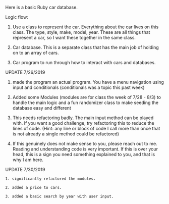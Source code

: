 Here is a basic Ruby car database.

Logic flow:
  1. Use a class to represent the car. Everything about the car lives on this class. The type, style, make, model, year. These are all things that represent a car, so I want these together in the same class.

  2. Car database. This is a separate class that has the main job of holding on to an array of cars.

  3. Car program to run through how to interact with cars and databases.


UPDATE 7/26/2019
  1. made the program an actual program. You have a menu navigation using input and conditionals (conditionals was a topic this past week)

  2. Added some Modules (modules are for class the week of 7/28 - 8/3) to handle the main logic and a fun randomizer class to make seeding the database easy and different

  3. This needs refactoring badly. The main input method can be played with. If you want a good challenge, try refactoring this to reduce the lines of code. (Hint: any line or block of code I call more than once that is not already a single method could be refactored)

  4. If this genuinely does not make sense to you, please reach out to me. Reading and understanding code is very important. If this is over your head, this is a sign you need something explained to you, and that is why I am here.

UPDATE 7/30/2019
    
    1. significantly refactored the modules.
    
    2. added a price to cars.
    
    3. added a basic search by year with user input.